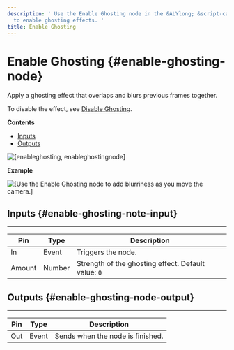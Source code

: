 ```yaml
---
description: ' Use the Enable Ghosting node in the &ALYlong; &script-canvas; editor
  to enable ghosting effects. '
title: Enable Ghosting
---
```

# Enable Ghosting {#enable-ghosting-node}

Apply a ghosting effect that overlaps and blurs previous frames together\.

To disable the effect, see [Disable Ghosting](/docs/userguide/rendering/disable/ghosting-node.md)\.

**Contents**
+ [Inputs](#enable-ghosting-note-input)
+ [Outputs](#enable-ghosting-node-output)

![\[enableghosting, enableghostingnode\]](/images/userguide/scripting/script-canvas/scriptcanvasnodes/script-canvas-enable-ghosting-node.png)

**Example**

![\[Use the Enable Ghosting node to add blurriness as you move the camera.\]](/images/userguide/scripting/script-canvas/scriptcanvasnodes/enable-ghosting-node-example.gif)

## Inputs {#enable-ghosting-note-input}


****

| Pin | Type | Description |
| --- | --- | --- |
| In | Event |  Triggers the node\.  |
| Amount | Number |  Strength of the ghosting effect\. Default value: `0`  |

## Outputs {#enable-ghosting-node-output}


****

| Pin | Type | Description |
| --- | --- | --- |
| Out | Event | Sends when the node is finished\. |
